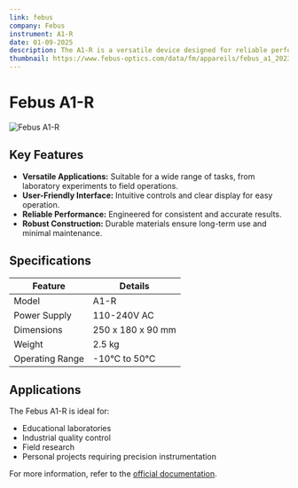 ```yaml
---
link: febus
company: Febus
instrument: A1-R
date: 01-09-2025
description: The A1-R is a versatile device designed for reliable performance in various applications. It offers robust features, user-friendly operation, and consistent results, making it suitable for both professional and personal use.
thumbnail: https://www.febus-optics.com/data/fm/appareils/febus_a1_2023.png
---
```


# Febus A1-R

![Febus A1-R](https://www.febus-optics.com/data/fm/appareils/febus_a1_2023.png)

## Key Features

- **Versatile Applications:** Suitable for a wide range of tasks, from laboratory experiments to field operations.
- **User-Friendly Interface:** Intuitive controls and clear display for easy operation.
- **Reliable Performance:** Engineered for consistent and accurate results.
- **Robust Construction:** Durable materials ensure long-term use and minimal maintenance.

## Specifications

| Feature         | Details                |
|-----------------|-----------------------|
| Model           | A1-R                  |
| Power Supply    | 110-240V AC           |
| Dimensions      | 250 x 180 x 90 mm     |
| Weight          | 2.5 kg                |
| Operating Range | -10°C to 50°C         |

## Applications

The Febus A1-R is ideal for:

- Educational laboratories
- Industrial quality control
- Field research
- Personal projects requiring precision instrumentation

For more information, refer to the [official documentation](https://www.febus.com/a1-r).